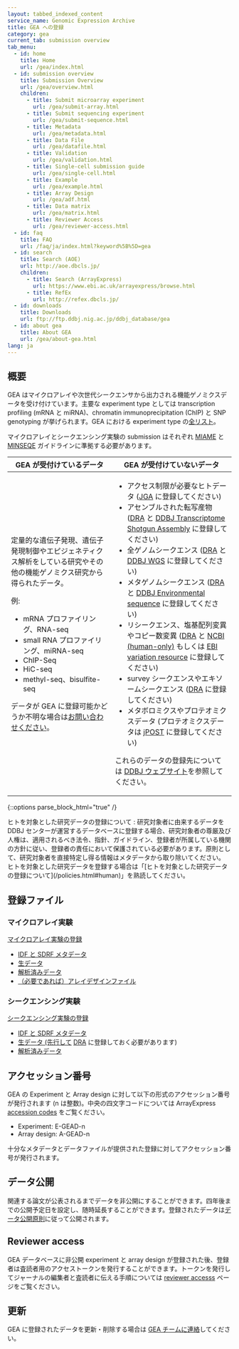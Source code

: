 ```yaml
---
layout: tabbed_indexed_content
service_name: Genomic Expression Archive
title: GEA への登録
category: gea
current_tab: submission overview
tab_menu:
  - id: home
    title: Home
    url: /gea/index.html
  - id: submission overview
    title: Submission Overview
    url: /gea/overview.html
    children:
      - title: Submit microarray experiment
        url: /gea/submit-array.html
      - title: Submit sequencing experiment
        url: /gea/submit-sequence.html
      - title: Metadata
        url: /gea/metadata.html
      - title: Data File
        url: /gea/datafile.html
      - title: Validation
        url: /gea/validation.html
      - title: Single-cell submission guide
        url: /gea/single-cell.html
      - title: Example
        url: /gea/example.html
      - title: Array Design
        url: /gea/adf.html
      - title: Data matrix
        url: /gea/matrix.html
      - title: Reviewer Access
        url: /gea/reviewer-access.html
  - id: faq
    title: FAQ
    url: /faq/ja/index.html?keyword%5B%5D=gea
  - id: search
    title: Search (AOE)
    url: http://aoe.dbcls.jp/
    children:
      - title: Search (ArrayExpress)
        url: https://www.ebi.ac.uk/arrayexpress/browse.html
      - title: RefEx
        url: http://refex.dbcls.jp/
  - id: downloads
    title: Downloads
    url: ftp://ftp.ddbj.nig.ac.jp/ddbj_database/gea
  - id: about gea
    title: About GEA
    url: /gea/about-gea.html
lang: ja
---
```


## 概要 <a name="over"></a>

GEA はマイクロアレイや次世代シークエンサから出力される機能ゲノミクスデータを受け付けています。主要な experiment type としては transcription profiling (mRNA と miRNA)、chromatin immunoprecipitation (ChIP) と SNP genotyping が挙げられます。GEA における experiment type の[全リスト](/gea/experiment-types.html)。

マイクロアレイとシークエンシング実験の submission はそれぞれ [MIAME](http://fged.org/projects/miame/) と [MINSEQE](http://fged.org/projects/minseqe/) ガイドラインに準拠する必要があります。

<table>
<tr>
<th>GEA が受付けているデータ</th>
<th>GEA が受付けていないデータ</th>
</tr>
<tbody>
<td>
<p>定量的な遺伝子発現、遺伝子発現制御やエピジェネティクス解析をしている研究やその他の機能ゲノミクス研究から得られたデータ。</p>
<p>例:</p>
<ul>
<li>mRNA プロファイリング、RNA-seq</li>
<li>small RNA プロファイリング、miRNA-seq</li>
<li>ChIP-Seq</li>
<li>HiC-seq</li>
<li>methyl-seq、bisulfite-seq</li>
</ul>
<p>データが GEA に登録可能かどうか不明な場合は<a href="/contact-ddbj.html">お問い合わせください</a>。</p>
</td>
<td>
<ul>
<li>アクセス制限が必要なヒトデータ (<a href="/jga/index.html">JGA</a> に登録してください)</li>
<li>アセンブルされた転写産物 (<a href="/dra/submission.html">DRA</a> と <a href="/ddbj/tsa.html">DDBJ Transcriptome Shotgun Assembly</a> に登録してください)</li>
<li>全ゲノムシークエンス (<a href="/dra/submission.html">DRA</a> と <a href="/ddbj/wgs.html">DDBJ WGS</a> に登録してください)</li>
<li>メタゲノムシークエンス (<a href="/dra/submission.html">DRA</a> と <a href="/ddbj/environmental.html">DDBJ Environmental sequence</a> に登録してください)</li>
<li>リシークエンス、塩基配列変異やコピー数変異 (<a href="/dra/submission.html">DRA</a> と <a href="https://www.ncbi.nlm.nih.gov/snp/docs/submission/hts_launch_and_introductory_material/">NCBI (human-only)</a> もしくは <a href="https://www.ebi.ac.uk/eva/">EBI variation resource</a> に登録してください)</li>
<li>survey シークエンスやエキソームシークエンス (<a href="/dra/submission.html">DRA</a> に登録してください)</li>
<li>メタボロミクスやプロテオミクスデータ (プロテオミクスデータは <a href="https://jpostdb.org/">jPOST</a> に登録してください)</li>
</ul>
<p>これらのデータの登録先については <a href="/services/index.html">DDBJ ウェブサイト</a>を参照してください。</p>
</td>
</tbody>
</table>

{::options parse_block_html="true" /}
<div class="attention">
  <span class="red">ヒトを対象とした研究データの登録について</span>  
  : 研究対象者に由来するデータを DDBJ
    センターが運営するデータベースに登録する場合、研究対象者の尊厳及び人権は、適用されるべき法令、指針、ガイドライン、登録者が所属している機関の方針に従い、登録者の責任において保護されている必要があります。原則として、研究対象者を直接特定し得る情報はメタデータから取り除いてください。 ヒトを対象とした研究データを登録する場合は「[ヒトを対象とした研究データの登録について](/policies.html#human)」を熟読してください。
</div>

## 登録ファイル <a name="sub-files"></a>

### マイクロアレイ実験 <a name="arrayxp"></a>

[マイクロアレイ実験の登録](/gea/submit-array.html)

  - [IDF と SDRF メタデータ](/gea/metadata.html)
  - [生データ](/gea/datafile.html#array_data)
  - [解析済みデータ](/gea/datafile.html#array-proc)
  - [（必要であれば）アレイデザインファイル](/gea/adf.html)

### シークエンシング実験 <a name="seqxp"></a>

[シークエンシング実験の登録](/gea/submit-sequence.html)

  - [IDF と SDRF メタデータ](/gea/metadata.html)
  - [生データ (先行して](/gea/datafile.html#seq_raw) [DRA](/dra/submission.html) に登録しておく必要があります)
  - [解析済みデータ](/gea/datafile.html#seq_proc)

## アクセッション番号 <a name="acc"></a>

GEA の Experiment と Array design に対して以下の形式のアクセッション番号が発行されます (n は整数)。中央の四文字コードについては ArrayExpress [accession codes](https://www.ebi.ac.uk/arrayexpress/help/accession_codes.html) をご覧ください。

  - Experiment: E-GEAD-n
  - Array design: A-GEAD-n

十分なメタデータとデータファイルが提供された登録に対してアクセッション番号が発行されます。

## データ公開 <a name="rel"></a>

関連する論文が公表されるまでデータを非公開にすることができます。四年後までの公開予定日を設定し、随時延長することができます。登録されたデータは[データ公開原則](/documents/data-release-policy.html)に従って公開されます。

## Reviewer access <a name="reviewer-access"></a>

GEA データベースに非公開 experiment と array design が登録された後、登録者は査読者用のアクセストークンを発行することができます。トークンを発行してジャーナルの編集者と査読者に伝える手順については [reviewer accesss](/gea/reviewer-access.html) ページをご覧ください。

## 更新 <a name="update"></a>

GEA に登録されたデータを更新・削除する場合は [GEA チームに連絡](/contact-ddbj.html)してください。
